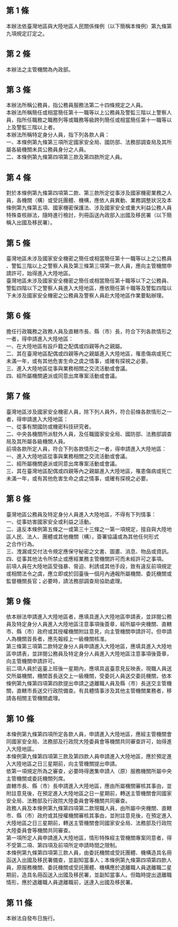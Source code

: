 第 1 條
-------
本辦法依臺灣地區與大陸地區人民關係條例（以下簡稱本條例）第九條第  
九項規定訂定之。

第 2 條
-------
本辦法之主管機關為內政部。

第 3 條
-------
本辦法所稱公務員，指公務員服務法第二十四條規定之人員。  
本辦法所稱簡任或相當簡任第十一職等以上公務員及警監三階以上警察人  
員，指所任職務之職務列等或職務等級跨列簡任或相當簡任第十一職等以  
上及警監三階以上者。  
本辦法所稱特定身分人員，指下列各款人員：  
一、本條例第九條第三項所定國家安全局、國防部、法務部調查局及其所  
    屬各級機關未具公務員身分之人員。  
二、本條例第九條第四項第三款及第四款所定人員。

第 4 條
-------
對於本條例第九條第四項第二款、第三款所定從事涉及國家機密業務之人  
員，各機關（構）或受託團體、機構，應依人員異動、業務調整狀況及本  
條例第九條第五項、國家機密保護法、涉及國家安全或重大利益公務人員  
特殊查核辦法，隨時進行檢討，列冊函送內政部入出國及移民署（以下簡  
稱入出國及移民署）。

第 5 條
-------
臺灣地區未涉及國家安全機密之簡任或相當簡任第十一職等以上之公務員  
、警監三階以上之警察人員及第三條第三項第一款人員，應向主管機關申  
請許可，始得進入大陸地區。  
臺灣地區未涉及國家安全機密之簡任或相當簡任第十職等以下之公務員、  
警監四階以下之警察人員進入大陸地區，應依簡任第十職等及警監四階以  
下未涉及國家安全機密之公務員及警察人員赴大陸地區作業要點辦理。

第 6 條
-------
擔任行政職務之政務人員及直轄市長、縣（市）長，符合下列各款情形之  
一者，得申請進入大陸地區：  
一、在大陸地區有設戶籍之配偶或四親等內之親屬。  
二、其在臺灣地區配偶或四親等內之親屬進入大陸地區，罹患傷病或死亡  
    未滿一年，或有其他危害生命之虞之情事，或確有探視之必要。  
三、進入大陸地區從事與業務相關之交流活動或會議。  
四、經所屬機關遴派或同意出席專案活動或會議。

第 7 條
-------
臺灣地區涉及國家安全機密人員，除下列人員外，符合前條各款情形之一  
者，得申請進入大陸地區：  
一、從事有關國防或機密科技研究者。  
二、中央各機關所派駐外人員，及任職國家安全局、國防部、法務部調查  
    局及其所屬各級機關人員。  
前項各款所定人員，符合下列各款情形之一者，得申請進入大陸地區：  
一、進入大陸地區從事與業務相關之交流活動或會議。  
二、經所屬機關遴派或同意出席專案活動或會議。  
三、其在臺灣地區配偶或四親等內之親屬進入大陸地區，罹患傷病或死亡  
    未滿一年，或有其他危害生命之虞之情事，或確有探視之必要。

第 8 條
-------
臺灣地區公務員及特定身分人員進入大陸地區，不得有下列情事：  
一、從事妨害國家安全或利益之活動。  
二、違反本條例第五條之一或第三十三條之一第一項規定，擅自與大陸地  
    區人民、法人、團體或其他機關（構），簽署協議或為其他任何形式  
    之合作行為。  
三、洩漏或交付法令規定應保守秘密之文書、圖畫、消息、物品或資訊。  
四、從事其他法令所禁止或應經業務主管機關許可而未經許可之事項。  
前項人員在大陸地區受強暴、脅迫、利誘或其他手段，致有違反前項規定  
或相關法令之虞，應立即或於回臺後一個月內通報所屬機關、委託機關或  
監督機關長官；必要時，請法務部調查局協助處理。

第 9 條
-------
依本辦法申請進入大陸地區者，應填具進入大陸地區申請表，並詳閱公務  
員及特定身分人員進入大陸地區注意事項後簽章，經所屬中央機關、直轄  
市、縣（市）政府或其授權機關附註意見，向主管機關申請許可。但申請  
人為機關首長者，應先報經上一級機關核准。  
第三條第三項第二款特定身分人員申請進入大陸地區，應填具進入大陸地  
區申請表，並詳閱公務員及特定身分人員進入大陸地區注意事項後簽章，  
向主管機關申請許可。  
前二項人員於返臺上班後一星期內，應填具返臺意見反映表，現職人員送  
交所屬機關，機關首長送交上一級機關，受委託人員送交委託機關，依本  
條例第九條第四項第四款提出申請之退離職人員及縣（市）長送交主管機  
關，直轄市長送交行政院備查。有具體情事涉及其他主管機關業務者，移  
請各相關主管機關處理。

第 10 條
--------
本條例第九條第四項所定各款人員，申請進入大陸地區，應經主管機關會  
同國家安全局、法務部及行政院大陸委員會等機關共同審查許可，始得進  
入大陸地區。  
本條例第九條第四項第三款及第四款人員申請進入大陸地區，應於預定進  
入大陸地區之日三星期前，向主管機關提出申請。  
依第一項規定所為之審查，必要時得邀集申請人（原）服務機關所屬中央  
主管機關或委託機關列席。  
直轄市長、縣（市）長申請進入大陸地區，應由所屬機關審核其事由，並  
附註意見後，在預定進入大陸地區之日一星期前，轉送主管機關會同國家  
安全局、法務部及行政院大陸委員會等機關共同審查。  
政務人員及本條例第九條第四項第二款現職人員，由所屬中央機關、直轄  
市、縣（市）政府或其授權機關審核其事由，並附註意見後，在預定進入  
大陸地區之日三星期前，轉送主管機關會同國家安全局、法務部及行政院  
大陸委員會等機關共同審查。  
第一項所定人員申請進入大陸地區，情形特殊經主管機關專案同意者，得  
不受第二項、第四項及前項所定申請時間之限制。  
本條例第九條第四項第三款人員，由委託機關或受託團體、機構造具名冊  
函送入出國及移民署備查，並副知當事人；本條例第九條第四項第四款人  
員，原服務機關、委託機關或受託團體、機構應於退離職人員退離職二星  
期前，造具名冊函送入出國及移民署，並副知當事人。但臨時提出退離職  
情形，應於退離職人員退離職前，送達入出國及移民署。

第 11 條
--------
本辦法自發布日施行。

